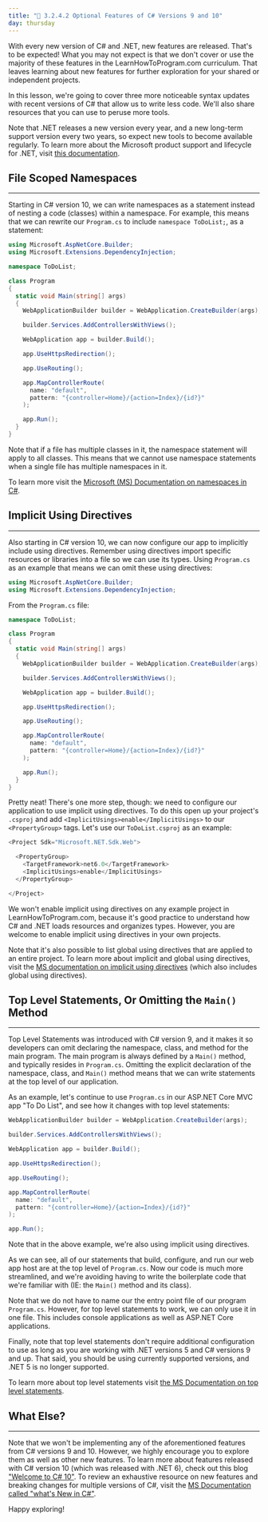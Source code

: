 ```yaml
---
title: "📓 3.2.4.2 Optional Features of C# Versions 9 and 10"
day: thursday
---
```


With every new version of C# and .NET, new features are released. That's to be expected! What you may not expect is that we don't cover or use the majority of these features in the LearnHowToProgram.com curriculum. That leaves learning about new features for further exploration for your shared or independent projects. 

In this lesson, we're going to cover three more noticeable syntax updates with recent versions of C# that allow us to write less code. We'll also share resources that you can use to peruse more tools. 

Note that .NET releases a new version every year, and a new long-term support version every two years, so expect new tools to become available regularly. To learn more about the Microsoft product support and lifecycle for .NET, visit [this documentation](https://dotnet.microsoft.com/en-us/platform/support/policy/dotnet-core). 

## File Scoped Namespaces
---

Starting in C# version 10, we can write namespaces as a statement instead of nesting a code (classes) within a namespace. For example, this means that we can rewrite our `Program.cs` to include `namespace ToDoList;`, as a statement:

```cs
using Microsoft.AspNetCore.Builder;
using Microsoft.Extensions.DependencyInjection;

namespace ToDoList;

class Program
{
  static void Main(string[] args)
  {
    WebApplicationBuilder builder = WebApplication.CreateBuilder(args);

    builder.Services.AddControllersWithViews();

    WebApplication app = builder.Build();

    app.UseHttpsRedirection();

    app.UseRouting();

    app.MapControllerRoute(
      name: "default",
      pattern: "{controller=Home}/{action=Index}/{id?}"
    );

    app.Run();
  }
}
```

Note that if a file has multiple classes in it, the namespace statement will apply to all classes. This means that we cannot use namespace statements when a single file has multiple namespaces in it. 

To learn more visit the [Microsoft (MS) Documentation on namespaces in C#](https://learn.microsoft.com/en-us/dotnet/csharp/language-reference/keywords/namespace).

## Implicit Using Directives
---

Also starting in C# version 10, we can now configure our app to implicitly include using directives. Remember using directives import specific resources or libraries into a file so we can use its types. Using `Program.cs` as an example that means we can omit these using directives:

```cs
using Microsoft.AspNetCore.Builder;
using Microsoft.Extensions.DependencyInjection;
```

From the `Program.cs` file:

```cs
namespace ToDoList;

class Program
{
  static void Main(string[] args)
  {
    WebApplicationBuilder builder = WebApplication.CreateBuilder(args);

    builder.Services.AddControllersWithViews();

    WebApplication app = builder.Build();

    app.UseHttpsRedirection();

    app.UseRouting();

    app.MapControllerRoute(
      name: "default",
      pattern: "{controller=Home}/{action=Index}/{id?}"
    );

    app.Run();
  }
}
```

Pretty neat! There's one more step, though: we need to configure our application to use implicit using directives. To do this open up your project's `.csproj` and add `<ImplicitUsings>enable</ImplicitUsings>` to our `<PropertyGroup>` tags. Let's use our `ToDoList.csproj` as an example:

```cs
<Project Sdk="Microsoft.NET.Sdk.Web">

  <PropertyGroup>
    <TargetFramework>net6.0</TargetFramework>
    <ImplicitUsings>enable</ImplicitUsings>
  </PropertyGroup>

</Project>
```

We won't enable implicit using directives on any example project in LearnHowToProgram.com, because it's good practice to understand how C# and .NET loads resources and organizes types. However, you are welcome to enable implicit using directives in your own projects.

Note that it's also possible to list global using directives that are applied to an entire project. To learn more about implicit and global using directives, visit the [MS documentation on implicit using directives](https://learn.microsoft.com/en-us/dotnet/core/project-sdk/overview#implicit-using-directives) (which also includes global using directives). 

## Top Level Statements, Or Omitting the `Main()` Method
---

Top Level Statements was introduced with C# version 9, and it makes it so developers can omit declaring the namespace, class, and method for the main program. The main program is always defined by a `Main()` method, and typically resides in `Program.cs`. Omitting the explicit declaration of the namespace, class, and `Main()` method means that we can write statements at the top level of our application. 

As an example, let's continue to use `Program.cs` in our ASP.NET Core MVC app "To Do List", and see how it changes with top level statements:

```cs
WebApplicationBuilder builder = WebApplication.CreateBuilder(args);

builder.Services.AddControllersWithViews();

WebApplication app = builder.Build();

app.UseHttpsRedirection();

app.UseRouting();

app.MapControllerRoute(
  name: "default",
  pattern: "{controller=Home}/{action=Index}/{id?}"
);

app.Run();
```

Note that in the above example, we're also using implicit using directives. 

As we can see, all of our statements that build, configure, and run our web app host are at the top level of `Program.cs`. Now our code is much more streamlined, and we're avoiding having to write the boilerplate code that we're familiar with (IE: the `Main()` method and its class). 

Note that we do not have to name our the entry point file of our program `Program.cs`. However, for top level statements to work, we can only use it in one file. This includes console applications as well as ASP.NET Core applications.

Finally, note that top level statements don't require additional configuration to use as long as you are working with .NET versions 5 and C# versions 9 and up. That said, you should be using currently supported versions, and .NET 5 is no longer supported.

To learn more about top level statements visit [the MS Documentation on top level statements](https://learn.microsoft.com/en-us/dotnet/csharp/whats-new/tutorials/top-level-statements).

## What Else?
---

Note that we won't be implementing any of the aforementioned features from C# versions 9 and 10. However, we highly encourage you to explore them as well as other new features. To learn more about features released with C# version 10 (which was released with .NET 6), check out this blog ["Welcome to C# 10"](https://devblogs.microsoft.com/dotnet/welcome-to-csharp-10/). To review an exhaustive resource on new features and breaking changes for multiple versions of C#, visit the [MS Documentation called "what's New in C#"](https://learn.microsoft.com/en-us/dotnet/csharp/whats-new/). 

Happy exploring!
